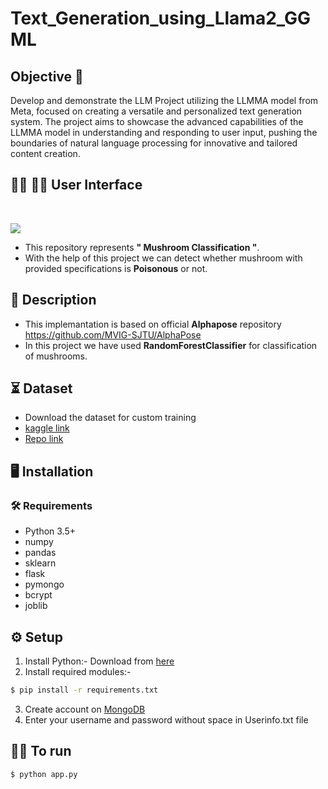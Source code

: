 # Text_Generation_using_Llama2_GGML

## Objective 🎯
Develop and demonstrate the LLM Project utilizing the LLMMA model from Meta, focused on creating a versatile and personalized text generation system. The project aims to showcase the advanced capabilities of the LLMMA model in understanding and responding to user input, pushing the boundaries of natural language processing for innovative and tailored content creation.

## :technologist: :student:  User Interface
<br />

![](https://github.com/varunsalunkhe/Text_Generation_using_Llama2_GGML/blob/main/animation.gif)

- This repository represents **" Mushroom Classification "**.
- With the help of this project we can detect whether mushroom with provided specifications is **Poisonous** or not.
  
## 📝 Description
- This implemantation is based on official **Alphapose** repository https://github.com/MVIG-SJTU/AlphaPose 
- In this project we have used **RandomForestClassifier** for classification of mushrooms.

## ⏳ Dataset
- Download the dataset for custom training
- [kaggle link](https://www.kaggle.com/datasets/uciml/mushroom-classification)
- [Repo link](https://github.com/varunsalunkhe/Project--Mushroom/blob/master/mushrooms.csv)

## :desktop_computer:	Installation

### :hammer_and_wrench: Requirements
* Python 3.5+
* numpy
* pandas
* sklearn
* flask
* pymongo
* bcrypt
* joblib

## :gear: Setup
1. Install Python:-
  Download from [here](https://www.python.org/)
2. Install required modules:-
```bash
$ pip install -r requirements.txt

```
3. Create account on [MongoDB](https://account.mongodb.com/account/login)
4. Enter your username and password without space in Userinfo.txt file 


## 👨‍💻 To run
```bash
$ python app.py

```

